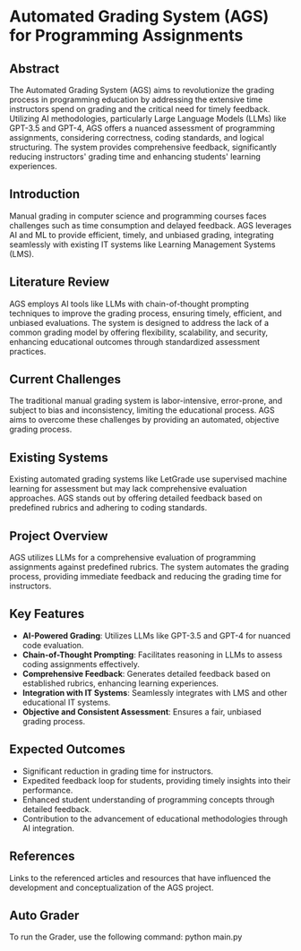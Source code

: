 # Automated Grading System (AGS) for Programming Assignments

## Abstract

The Automated Grading System (AGS) aims to revolutionize the grading process in programming education by addressing the extensive time instructors spend on grading and the critical need for timely feedback. Utilizing AI methodologies, particularly Large Language Models (LLMs) like GPT-3.5 and GPT-4, AGS offers a nuanced assessment of programming assignments, considering correctness, coding standards, and logical structuring. The system provides comprehensive feedback, significantly reducing instructors' grading time and enhancing students' learning experiences.

## Introduction

Manual grading in computer science and programming courses faces challenges such as time consumption and delayed feedback. AGS leverages AI and ML to provide efficient, timely, and unbiased grading, integrating seamlessly with existing IT systems like Learning Management Systems (LMS).

## Literature Review

AGS employs AI tools like LLMs with chain-of-thought prompting techniques to improve the grading process, ensuring timely, efficient, and unbiased evaluations. The system is designed to address the lack of a common grading model by offering flexibility, scalability, and security, enhancing educational outcomes through standardized assessment practices.

## Current Challenges

The traditional manual grading system is labor-intensive, error-prone, and subject to bias and inconsistency, limiting the educational process. AGS aims to overcome these challenges by providing an automated, objective grading process.

## Existing Systems

Existing automated grading systems like LetGrade use supervised machine learning for assessment but may lack comprehensive evaluation approaches. AGS stands out by offering detailed feedback based on predefined rubrics and adhering to coding standards.

## Project Overview

AGS utilizes LLMs for a comprehensive evaluation of programming assignments against predefined rubrics. The system automates the grading process, providing immediate feedback and reducing the grading time for instructors.

## Key Features

- **AI-Powered Grading**: Utilizes LLMs like GPT-3.5 and GPT-4 for nuanced code evaluation.
- **Chain-of-Thought Prompting**: Facilitates reasoning in LLMs to assess coding assignments effectively.
- **Comprehensive Feedback**: Generates detailed feedback based on established rubrics, enhancing learning experiences.
- **Integration with IT Systems**: Seamlessly integrates with LMS and other educational IT systems.
- **Objective and Consistent Assessment**: Ensures a fair, unbiased grading process.

## Expected Outcomes

- Significant reduction in grading time for instructors.
- Expedited feedback loop for students, providing timely insights into their performance.
- Enhanced student understanding of programming concepts through detailed feedback.
- Contribution to the advancement of educational methodologies through AI integration.

## References

Links to the referenced articles and resources that have influenced the development and conceptualization of the AGS project.

## Auto Grader

To run the Grader, use the following command:
python main.py
